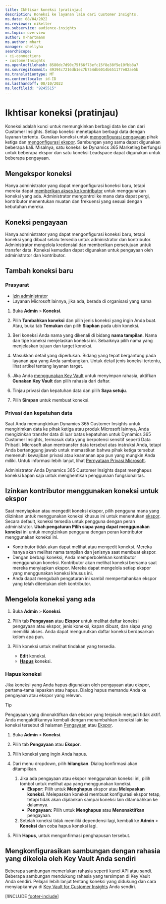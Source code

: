 ```yaml
---
title: Ikhtisar koneksi (pratinjau)
description: Koneksi ke layanan lain dari Customer Insights.
ms.date: 08/04/2022
ms.reviewer: nikeller
ms.subservice: audience-insights
ms.topic: overview
author: m-hartmann
ms.author: mhart
manager: shellyha
searchScope:
- ci-connections
- customerInsights
ms.openlocfilehash: 8580dc7d90c75f66f73efc15f8e38f5e10fbb8a7
ms.sourcegitcommit: 49394c7216db1ec7b754db6014b651177e82ae5b
ms.translationtype: MT
ms.contentlocale: id-ID
ms.lasthandoff: 08/10/2022
ms.locfileid: "9245515"
---
```

# <a name="connections-preview-overview"></a>Ikhtisar koneksi (pratinjau)

Koneksi adalah kunci untuk memungkinkan berbagi data ke dan dari Customer Insights. Setiap koneksi menetapkan berbagi data dengan layanan tertentu. Gunakan koneksi untuk [mengonfigurasi pengayaan](enrichment-hub.md) pihak ketiga dan [mengonfigurasi ekspor](export-destinations.md). Sambungan yang sama dapat digunakan beberapa kali. Misalnya, satu koneksi ke Dynamics 365 Marketing berfungsi untuk beberapa ekspor dan satu koneksi Leadspace dapat digunakan untuk beberapa pengayaan.

## <a name="export-connections"></a>Mengekspor koneksi

Hanya administrator yang dapat mengonfigurasi koneksi baru, tetapi mereka dapat [memberikan akses ke kontributor](#allow-contributors-to-use-a-connection-for-exports) untuk menggunakan koneksi yang ada. Administrator mengontrol ke mana data dapat pergi, kontributor menentukan muatan dan frekuensi yang sesuai dengan kebutuhan mereka.

## <a name="enrichment-connections"></a>Koneksi pengayaan

Hanya administrator yang dapat mengonfigurasi koneksi baru, tetapi koneksi yang dibuat selalu tersedia untuk administrator dan kontributor. Administrator mengelola kredensial dan memberikan persetujuan untuk transfer data. Koneksi kemudian dapat digunakan untuk pengayaan oleh administrator dan kontributor.

## <a name="add-a-new-connection"></a>Tambah koneksi baru

### <a name="prerequisites"></a>Prasyarat

- [Izin administrator](permissions.md)
- Layanan Microsoft lainnya, jika ada, berada di organisasi yang sama

1. Buka **Admin** > **Koneksi**.

1. Pilih **Tambahkan koneksi** dan pilih jenis koneksi yang ingin Anda buat. Atau, buka tab **Temukan** dan pilih **Siapkan** pada ubin koneksi.

1. Beri koneksi Anda nama yang dikenali di bidang **nama tampilan**. Nama dan tipe koneksi menjelaskan koneksi ini. Sebaiknya pilih nama yang menjelaskan tujuan dan target koneksi.

1. Masukkan detail yang diperlukan. Bidang yang tepat bergantung pada layanan apa yang Anda sambungkan. Untuk detail jenis koneksi tertentu, lihat artikel tentang layanan target.

1. Jika Anda [menggunakan Key Vault](use-azure-key-vault.md) untuk menyimpan rahasia, aktifkan **Gunakan Key Vault** dan pilih rahasia dari daftar.

1. Tinjau privasi dan kepatuhan data dan pilih **Saya setuju**.

1. Pilih **Simpan** untuk membuat koneksi.

### <a name="data-privacy-and-compliance"></a>Privasi dan kepatuhan data

Saat Anda memungkinkan Dynamics 365 Customer Insights untuk mengirimkan data ke pihak ketiga atau produk Microsoft lainnya, Anda mengizinkan transfer data di luar batas kepatuhan untuk Dynamics 365 Customer Insights, termasuk data yang berpotensi sensitif seperti Data Pribadi. Microsoft akan mentransfer data tersebut atas instruksi Anda, tetapi Anda bertanggung jawab untuk memastikan bahwa pihak ketiga tersebut memenuhi kewajiban privasi atau keamanan apa pun yang mungkin Anda miliki. Untuk informasi lebih lanjut, lihat [Pernyataan Privasi Microsoft](https://go.microsoft.com/fwlink/?linkid=396732).

Administrator Anda Dynamics 365 Customer Insights dapat menghapus koneksi kapan saja untuk menghentikan penggunaan fungsionalitas.

## <a name="allow-contributors-to-use-a-connection-for-exports"></a>Izinkan kontributor menggunakan koneksi untuk ekspor

Saat menyiapkan atau mengedit koneksi ekspor, pilih pengguna mana yang diizinkan untuk menggunakan koneksi khusus ini untuk menentukan [ekspor](export-destinations.md). Secara default, koneksi tersedia untuk pengguna dengan peran administrator. **Ubah pengaturan Pilih siapa yang dapat menggunakan koneksi** ini untuk mengizinkan pengguna dengan peran kontributor menggunakan koneksi ini.

- Kontributor tidak akan dapat melihat atau mengedit koneksi. Mereka hanya akan melihat nama tampilan dan jenisnya saat membuat ekspor.
- Dengan berbagi koneksi, Anda memperbolehkan kontributor menggunakan koneksi. Kontributor akan melihat koneksi bersama saat mereka menyiapkan ekspor. Mereka dapat mengelola setiap ekspor yang menggunakan koneksi khusus ini.
- Anda dapat mengubah pengaturan ini sambil mempertahankan ekspor yang telah ditentukan oleh kontributor.

## <a name="manage-existing-connections"></a>Mengelola koneksi yang ada

1. Buka **Admin** > **Koneksi**.

1. Pilih tab **Pengayaan** atau **Ekspor** untuk melihat daftar koneksi pengayaan atau ekspor, jenis koneksi, kapan dibuat, dan siapa yang memiliki akses. Anda dapat mengurutkan daftar koneksi berdasarkan kolom apa pun.

1. Pilih koneksi untuk melihat tindakan yang tersedia.

   - **Edit** koneksi.
   - [**Hapus**](#remove-a-connection) koneksi.

### <a name="remove-a-connection"></a>Hapus koneksi

Jika koneksi yang Anda hapus digunakan oleh pengayaan atau ekspor, pertama-tama lepaskan atau hapus. Dialog hapus memandu Anda ke pengayaan atau ekspor yang relevan.

> [!TIP]
> Pengayaan yang dinonaktifkan dan ekspor yang terpisah menjadi tidak aktif. Anda mengaktifkannya kembali dengan menambahkan koneksi lain ke koneksi tersebut di halaman [Pengayaan](enrichment-hub.md) atau [Ekspor](export-destinations.md).

1. Buka **Admin** > **Koneksi**.

1. Pilih tab **Pengayaan** atau **Ekspor**.

1. Pilih koneksi yang ingin Anda hapus.

1. Dari menu dropdown, pilih **hilangkan**. Dialog konfirmasi akan ditampilkan.

   1. Jika ada pengayaan atau ekspor menggunakan koneksi ini, pilih tombol untuk melihat apa yang menggunakan koneksi.
      - **Ekspor:** Pilih untuk **Menghapus** ekspor atau **Melepaskan koneksi**. Melepaskan koneksi membuat konfigurasi ekspor tetap, tetapi tidak akan dijalankan sampai koneksi lain ditambahkan ke dalamnya.
      - **Pengayaan:** Pilih untuk **Menghapus** atau **Menonaktifkan** pengayaan.
   1. Setelah koneksi tidak memiliki dependensi lagi, kembali ke **Admin** > **Koneksi** dan coba hapus koneksi lagi.

1. Pilih **Hapus**, untuk mengonfirmasi penghapusan tersebut.

## <a name="set-up-connections-with-secrets-managed-by-your-own-key-vault"></a>Mengkonfigurasikan sambungan dengan rahasia yang dikelola oleh Key Vault Anda sendiri

Beberapa sambungan memerlukan rahasia seperti kunci API atau sandi. Beberapa sambungan mendukung rahasia yang tersimpan di Key Vault Anda sendiri. Pelajari lebih lanjut tentang koneksi yang didukung dan cara menyiapkannya di [Key Vault for Customer Insights](use-azure-key-vault.md) Anda sendiri.

[!INCLUDE [footer-include](includes/footer-banner.md)]
